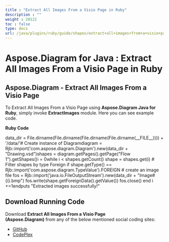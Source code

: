 ```yaml
---
title : "Extract All Images From a Visio Page in Ruby" 
description : "" 
weight : 20122 
toc : false
type: docs
url: /java/plugins/ruby/guide/shapes/extract+all+images+from+a+visio+page+in+ruby/
---
```


# Aspose.Diagram for Java : Extract All Images From a Visio Page in Ruby


## Aspose.Diagram - Extract All Images From a Visio Page

To Extract All Images From a Visio Page using **Aspose.Diagram Java for Ruby**, simply invoke **ExtractImages** module. Here you can see example code.

**Ruby Code**

data\_dir = File.dirname(File.dirname(File.dirname(File.dirname(\_\_FILE\_\_)))) + '/data/'# Create instance of Diagramdiagram = Rjb::import('com.aspose.diagram.Diagram').new(data\_dir + "Drawing.vsd")shapes = diagram.getPages().getPage("Flow 1").getShapes()i = 0while i < shapes.getCount()    shape = shapes.get(i)    # Filter shapes by type Foreign    if shape.getType() == Rjb::import('com.aspose.diagram.TypeValue').FOREIGN        # create an image file        fos = Rjb::import('java.io.FileOutputStream').new(data\_dir + "Image#{i}.bmp")        fos.write(shape.getForeignData().getValue())        fos.close()    end    i +=1endputs "Extracted images successfully!"

## Download Running Code

Download **Extract All Images From a Visio Page (Aspose.Diagram)** from any of the below mentioned social coding sites:

*   [GitHub](https://github.com/asposediagram/Aspose.Diagram-for-Java/blob/master/Plugins/Aspose_Diagram_Java_for_Ruby/lib/asposediagramjava/Shapes/extractimages.rb)
*   [CodePlex](https://asposediagramjavaruby.codeplex.com/SourceControl/latest#lib/asposediagramjava/Shapes/extractimages.rb)

